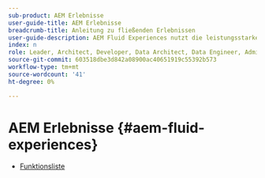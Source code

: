 ```yaml
---
sub-product: AEM Erlebnisse
user-guide-title: AEM Erlebnisse
breadcrumb-title: Anleitung zu fließenden Erlebnissen
user-guide-description: AEM Fluid Experiences nutzt die leistungsstarken Funktionen von AEM Sites, AEM Dynamic Media und AEM Assets, um eine robuste Lösung für die Headless Content-Bereitstellung zu bieten.
index: n
role: Leader, Architect, Developer, Data Architect, Data Engineer, Admin, User
source-git-commit: 603518dbe3d842a08900ac40651919c55392b573
workflow-type: tm+mt
source-wordcount: '41'
ht-degree: 0%

---
```



# AEM Erlebnisse {#aem-fluid-experiences}

+ [Funktionsliste](/help/fluid-experiences/feature-list.md)